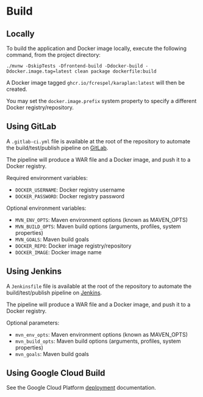 # Build

## Locally

To build the application and Docker image locally, execute the following command, from the project directory:

    ./mvnw -DskipTests -Dfrontend-build -Ddocker-build -Ddocker.image.tag=latest clean package dockerfile:build

A Docker image tagged `ghcr.io/fcrespel/karaplan:latest` will then be created.

You may set the `docker.image.prefix` system property to specify a different Docker registry/repository.

## Using GitLab

A `.gitlab-ci.yml` file is available at the root of the repository to automate the build/test/publish pipeline on [GitLab](https://gitlab.com).

The pipeline will produce a WAR file and a Docker image, and push it to a Docker registry.

Required environment variables:

* `DOCKER_USERNAME`: Docker registry username
* `DOCKER_PASSWORD`: Docker registry password

Optional environment variables:

* `MVN_ENV_OPTS`: Maven environment options (known as MAVEN_OPTS)
* `MVN_BUILD_OPTS`: Maven build options (arguments, profiles, system properties)
* `MVN_GOALS`: Maven build goals
* `DOCKER_REPO`: Docker image registry/repository
* `DOCKER_IMAGE`: Docker image name

## Using Jenkins

A `Jenkinsfile` file is available at the root of the repository to automate the build/test/publish pipeline on [Jenkins](https://jenkins.io).

The pipeline will produce a WAR file and a Docker image, and push it to a Docker registry.

Optional parameters:

* `mvn_env_opts`: Maven environment options (known as MAVEN_OPTS)
* `mvn_build_opts`: Maven build options (arguments, profiles, system properties)
* `mvn_goals`: Maven build goals

## Using Google Cloud Build

See the Google Cloud Platform [deployment](deployment/gcp/build) documentation.
